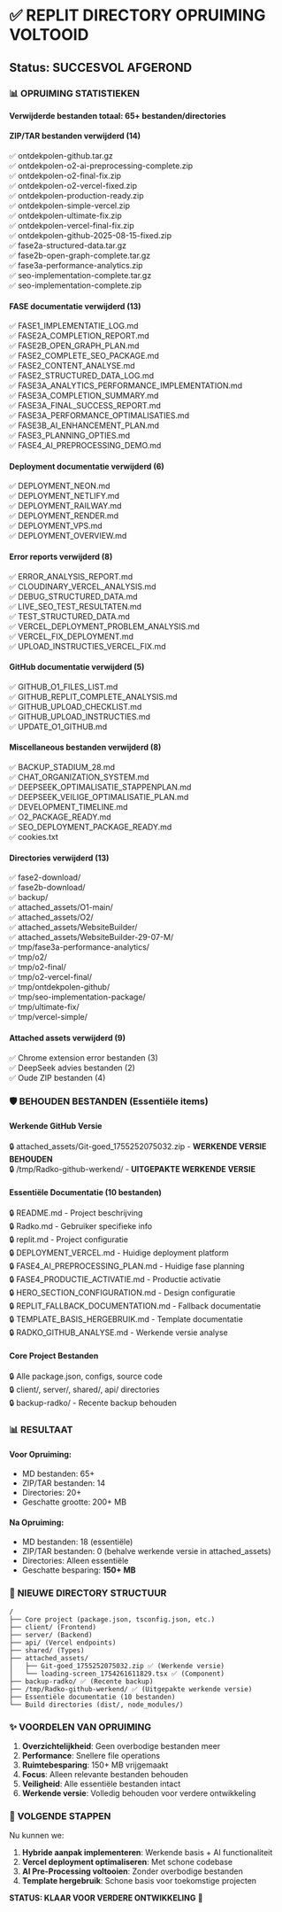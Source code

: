 # ✅ REPLIT DIRECTORY OPRUIMING VOLTOOID

## Status: SUCCESVOL AFGEROND

### 📊 **OPRUIMING STATISTIEKEN**

**Verwijderde bestanden totaal: 65+ bestanden/directories**

#### **ZIP/TAR bestanden verwijderd (14)**
✅ ontdekpolen-github.tar.gz  
✅ ontdekpolen-o2-ai-preprocessing-complete.zip  
✅ ontdekpolen-o2-final-fix.zip  
✅ ontdekpolen-o2-vercel-fixed.zip  
✅ ontdekpolen-production-ready.zip  
✅ ontdekpolen-simple-vercel.zip  
✅ ontdekpolen-ultimate-fix.zip  
✅ ontdekpolen-vercel-final-fix.zip  
✅ ontdekpolen-github-2025-08-15-fixed.zip  
✅ fase2a-structured-data.tar.gz  
✅ fase2b-open-graph-complete.tar.gz  
✅ fase3a-performance-analytics.zip  
✅ seo-implementation-complete.tar.gz  
✅ seo-implementation-complete.zip  

#### **FASE documentatie verwijderd (13)**
✅ FASE1_IMPLEMENTATIE_LOG.md  
✅ FASE2A_COMPLETION_REPORT.md  
✅ FASE2B_OPEN_GRAPH_PLAN.md  
✅ FASE2_COMPLETE_SEO_PACKAGE.md  
✅ FASE2_CONTENT_ANALYSE.md  
✅ FASE2_STRUCTURED_DATA_LOG.md  
✅ FASE3A_ANALYTICS_PERFORMANCE_IMPLEMENTATION.md  
✅ FASE3A_COMPLETION_SUMMARY.md  
✅ FASE3A_FINAL_SUCCESS_REPORT.md  
✅ FASE3A_PERFORMANCE_OPTIMALISATIES.md  
✅ FASE3B_AI_ENHANCEMENT_PLAN.md  
✅ FASE3_PLANNING_OPTIES.md  
✅ FASE4_AI_PREPROCESSING_DEMO.md  

#### **Deployment documentatie verwijderd (6)**
✅ DEPLOYMENT_NEON.md  
✅ DEPLOYMENT_NETLIFY.md  
✅ DEPLOYMENT_RAILWAY.md  
✅ DEPLOYMENT_RENDER.md  
✅ DEPLOYMENT_VPS.md  
✅ DEPLOYMENT_OVERVIEW.md  

#### **Error reports verwijderd (8)**
✅ ERROR_ANALYSIS_REPORT.md  
✅ CLOUDINARY_VERCEL_ANALYSIS.md  
✅ DEBUG_STRUCTURED_DATA.md  
✅ LIVE_SEO_TEST_RESULTATEN.md  
✅ TEST_STRUCTURED_DATA.md  
✅ VERCEL_DEPLOYMENT_PROBLEM_ANALYSIS.md  
✅ VERCEL_FIX_DEPLOYMENT.md  
✅ UPLOAD_INSTRUCTIES_VERCEL_FIX.md  

#### **GitHub documentatie verwijderd (5)**
✅ GITHUB_O1_FILES_LIST.md  
✅ GITHUB_REPLIT_COMPLETE_ANALYSIS.md  
✅ GITHUB_UPLOAD_CHECKLIST.md  
✅ GITHUB_UPLOAD_INSTRUCTIES.md  
✅ UPDATE_O1_GITHUB.md  

#### **Miscellaneous bestanden verwijderd (8)**
✅ BACKUP_STADIUM_28.md  
✅ CHAT_ORGANIZATION_SYSTEM.md  
✅ DEEPSEEK_OPTIMALISATIE_STAPPENPLAN.md  
✅ DEEPSEEK_VEILIGE_OPTIMALISATIE_PLAN.md  
✅ DEVELOPMENT_TIMELINE.md  
✅ O2_PACKAGE_READY.md  
✅ SEO_DEPLOYMENT_PACKAGE_READY.md  
✅ cookies.txt  

#### **Directories verwijderd (13)**
✅ fase2-download/  
✅ fase2b-download/  
✅ backup/  
✅ attached_assets/O1-main/  
✅ attached_assets/O2/  
✅ attached_assets/WebsiteBuilder/  
✅ attached_assets/WebsiteBuilder-29-07-M/  
✅ tmp/fase3a-performance-analytics/  
✅ tmp/o2/  
✅ tmp/o2-final/  
✅ tmp/o2-vercel-final/  
✅ tmp/ontdekpolen-github/  
✅ tmp/seo-implementation-package/  
✅ tmp/ultimate-fix/  
✅ tmp/vercel-simple/  

#### **Attached assets verwijderd (9)**
✅ Chrome extension error bestanden (3)  
✅ DeepSeek advies bestanden (2)  
✅ Oude ZIP bestanden (4)  

### 🛡️ **BEHOUDEN BESTANDEN** (Essentiële items)

#### **Werkende GitHub Versie**
🔒 attached_assets/Git-goed_1755252075032.zip - **WERKENDE VERSIE BEHOUDEN**  
🔒 /tmp/Radko-github-werkend/ - **UITGEPAKTE WERKENDE VERSIE**  

#### **Essentiële Documentatie (10 bestanden)**
🔒 README.md - Project beschrijving  
🔒 Radko.md - Gebruiker specifieke info  
🔒 replit.md - Project configuratie  
🔒 DEPLOYMENT_VERCEL.md - Huidige deployment platform  
🔒 FASE4_AI_PREPROCESSING_PLAN.md - Huidige fase planning  
🔒 FASE4_PRODUCTIE_ACTIVATIE.md - Productie activatie  
🔒 HERO_SECTION_CONFIGURATION.md - Design configuratie  
🔒 REPLIT_FALLBACK_DOCUMENTATION.md - Fallback documentatie  
🔒 TEMPLATE_BASIS_HERGEBRUIK.md - Template documentatie  
🔒 RADKO_GITHUB_ANALYSE.md - Werkende versie analyse  

#### **Core Project Bestanden**
🔒 Alle package.json, configs, source code  
🔒 client/, server/, shared/, api/ directories  
🔒 backup-radko/ - Recente backup behouden  

### 📊 **RESULTAAT**

#### **Voor Opruiming:**
- MD bestanden: 65+  
- ZIP/TAR bestanden: 14  
- Directories: 20+  
- Geschatte grootte: 200+ MB  

#### **Na Opruiming:**
- MD bestanden: 18 (essentiële)  
- ZIP/TAR bestanden: 0 (behalve werkende versie in attached_assets)  
- Directories: Alleen essentiële  
- Geschatte besparing: **150+ MB**  

### 🎯 **NIEUWE DIRECTORY STRUCTUUR**

```
/
├── Core project (package.json, tsconfig.json, etc.)
├── client/ (Frontend)
├── server/ (Backend)  
├── api/ (Vercel endpoints)
├── shared/ (Types)
├── attached_assets/
│   ├── Git-goed_1755252075032.zip ✅ (Werkende versie)
│   └── loading-screen_1754261611829.tsx ✅ (Component)
├── backup-radko/ ✅ (Recente backup)
├── /tmp/Radko-github-werkend/ ✅ (Uitgepakte werkende versie)
├── Essentiële documentatie (10 bestanden)
└── Build directories (dist/, node_modules/)
```

### ✨ **VOORDELEN VAN OPRUIMING**

1. **Overzichtelijkheid**: Geen overbodige bestanden meer
2. **Performance**: Snellere file operations
3. **Ruimtebesparing**: 150+ MB vrijgemaakt  
4. **Focus**: Alleen relevante bestanden behouden
5. **Veiligheid**: Alle essentiële bestanden intact
6. **Werkende versie**: Volledig behouden voor verdere ontwikkeling

### 🔄 **VOLGENDE STAPPEN**

Nu kunnen we:
1. **Hybride aanpak implementeren**: Werkende basis + AI functionaliteit
2. **Vercel deployment optimaliseren**: Met schone codebase
3. **AI Pre-Processing voltooien**: Zonder overbodige bestanden
4. **Template hergebruik**: Schone basis voor toekomstige projecten

**STATUS: KLAAR VOOR VERDERE ONTWIKKELING** 🚀